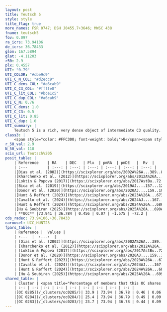 ```yaml
---
layout: post
title: Teutsch 5
style: style
title_flag: true
more_names: FSR 0747; DSH J0455.7+3646; MWSC 438
fname: teutsch5
fov: 0.097
ra_icrs: 73.94106
de_icrs: 36.78433
glon: 167.5894
glat: -4.11203
r50: 2.9
plx: 0.4557
UTI: "0.79"
UTI_COLOR: "#cbe9c9"
UTI_C_N_COL: "#d2ecc9"
UTI_C_dens_COL: "#a6cab9"
UTI_C_C3_COL: "#ffffe8"
UTI_C_lit_COL: "#bce1c5"
UTI_C_dup_COL: "#a6cab9"
UTI_C_N: 0.76
UTI_C_dens: 1.0
UTI_C_C3: 0.5
UTI_C_lit: 0.85
UTI_C_dup: 1.0
UTI_summary: |
    Teutsch 5 is a rich, very dense object of intermediate C3 quality. It is well-studied in the literature. This object shares a moderate percentage of members with 3 later reported entries.
class3: |
    <span style="color: #FFC300; font-weight: bold;">B</span><span style="color: #FFC300; font-weight: bold;">B</span>
r_50_val: 2.9
N_50_val: 118
scix_url: Teutsch%205
posit_table: |
    | Reference    | RA    | DEC   | Plx  | pmRA  | pmDE   |  Rv  |
    | :---         | :---: | :---: | :---: | :---: | :---: | :---: |
    |[Dias et al. (2002)](https://scixplorer.org/abs/2002A%26A...389..871D) | 73.929 | 36.782 | -- | -0.9 | -1.72 | -- |
    |[Kharchenko et al. (2012)](https://scixplorer.org/abs/2012A%26A...543A.156K) | 73.932 | 36.783 | -- | -0.79 | -6.23 | -- |
    |[Loktin & Popova (2017)](https://scixplorer.org/abs/2017AstBu..72..257L) | 73.935 | 36.782 | -- | -0.205 | -6.685 | -- |
    |[Bica et al. (2019)](https://scixplorer.org/abs/2019AJ....157...12B) | 73.924 | 36.782 | -- | -- | -- | -- |
    |[Donor et al. (2020)](https://scixplorer.org/abs/2020AJ....159..199D) | 73.932 | 36.783 | -- | 0.23 | -1.46 | -74.7 |
    |[Hunt & Reffert (2023)](https://scixplorer.org/abs/2023A%26A...673A.114H) | 73.941 | 36.783 | 0.445 | 0.091 | -1.574 | -72.128 |
    |[Cavallo et al. (2024)](https://scixplorer.org/abs/2024AJ....167...12C) | 73.943 | 36.773 | 0.443 | -- | -- | -- |
    |[Hunt & Reffert (2024)](https://scixplorer.org/abs/2024A%26A...686A..42H) | 73.941 | 36.783 | 0.445 | 0.091 | -1.574 | -72.128 |
    |[Hu & Soubiran (2025)](https://scixplorer.org/abs/2025A%26A...699A.246H) | 73.943 | 36.773 | -- | -- | -- | -- |
    | **UCC** |73.941 | 36.784 | 0.456 | 0.07 | -1.575 | -72.2 | 
cds_radec: 73.94106,+36.78433
carousel: UCC_HUNT23
fpars_table: |
    | Reference |  Values |
    | :---  |  :---:  |
    | [Dias et al. (2002)](https://scixplorer.org/abs/2002A%26A...389..871D) | `E(B-V)=0.77, Dist=2325.0, Age=9.35` |
    | [Kharchenko et al. (2012)](https://scixplorer.org/abs/2012A%26A...543A.156K) | `e_bv=0.6, distance=3001, log_age=9.38` |
    | [Loktin & Popova (2017)](https://scixplorer.org/abs/2017AstBu..72..257L) | `E(B-V)=0.861, Dmod=10.942, logt=9.04` |
    | [Donor et al. (2020)](https://scixplorer.org/abs/2020AJ....159..199D) | `Fe/H=-0.35` |
    | [Hunt & Reffert (2023)](https://scixplorer.org/abs/2023A%26A...673A.114H) | `AV50=2.589, diffAV50=2.386, MOD50=11.511, logAge50=9.003` |
    | [Cavallo et al. (2024)](https://scixplorer.org/abs/2024AJ....167...12C) | `AV50=2.57, dMod50=11.94, logAge50=9.14, [Fe/H]50=0.11` |
    | [Hunt & Reffert (2024)](https://scixplorer.org/abs/2024A%26A...686A..42H) | `MassJ=544.151` |
    | [Hu & Soubiran (2025)](https://scixplorer.org/abs/2025A%26A...699A.246H) | `MA22=0.03, MA23f=-0.29, MA23g=-0.31, MZ23=-0.31, MK24=-0.27, MF24=-0.25` |
shared_table: |
    | Cluster | <span title="Percentage of members that this OC shares with the ones listed">%</span>   | RA   | DEC   | Plx   | pmRA  | pmDE  | Rv | UTI |
    | :-: | :-: |:-: | :-: | :-: | :-: | :-: | :-: | :-: |
    |[OC 0285](/_clusters/oc0285/)| 33.9 | 73.94 | 36.78 | 0.46 | 0.06 | -1.55 | -68.71 |0.0 |
    |[OC 0284](/_clusters/oc0284/)| 25.4 | 73.94 | 36.79 | 0.49 | 0.09 | -1.53 | -68.71 |0.0 |
    |[OC 0283](/_clusters/oc0283/)| 23.7 | 73.94 | 36.78 | 0.44 | 0.09 | -1.55 | -68.71 |0.0 |
---
```

